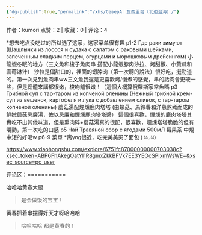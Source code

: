 ```yaml
---
{"dg-publish":true,"permalink":"/xhs/СеверА｜瓦西里岛（北边沿海）/"}
---
```


作者：kumori
点赞：2   |   收藏：0   |   评论：4

*想去吃点没吃过的所以选了这家，这家菜单很有趣
p1-2 Где раки зимуют (Шашлычки из лосося и судака с салатом с раковыми шейками, запеченным сладким перцем, огурцами и морошковым дрейсингом) 小龍蝦冬眠的地方（三文魚和梭子魚肉串 搭配小龍蝦脖肉沙拉、烤甜椒、小黃瓜和雲莓淋汁）
沙拉是偏甜口的，裡面的蝦脖肉（第一次聽的說法）很好吃，挺勁道的。第一次見到魚肉串ww三文魚我還是更喜歡烤/慢煮的感覺，串的話肉會更硬一些，但是總體來講都很嫩，梭吻鱸很嫩！（這個大概算俄羅斯家常魚嗎
p3 Грибной суп с тар-таром из копченой оленины (Нежный грибной крем-суп из вешенок, картофеля и лука с добавлением сливок, с тар-таром копченой оленины) 蘑菇湯配煙燻鹿肉塔塔
(由蠔菇、馬鈴薯和洋蔥熬煮而成的鮮嫩蘑菇忌廉湯，佐以忌廉和煙燻鹿肉塔塔醬）
這個很喜歡，煙燻的鹿肉塔塔其實吃不出其他味道，但是熏肉碎+蘑菇湯真的很配，很喜歡，煙燻塔塔脆脆的但有嚼勁，第一次吃的口感
p5 Чай Травяной сбор с ягодами 500мЛ 莓果茶 中規中矩的好喝w
p6-9 菜單
*离yng很近，吃完美美买了面包 ( ꈍᴗꈍ)

https://www.xiaohongshu.com/explore/6751fc87000000000703038c?xsec_token=ABP6FhAkegOatYI1R8gmxZkkBFVk7EE3YEOcSPIxmWsWE=&xsec_source=pc_user

评论区：===========

哈哈哈黄春大厨

> 是会做饭的宝宝！

黄春抓着串摆得好天才呀哈哈哈

> 哈哈哈哈 都是黄春的！